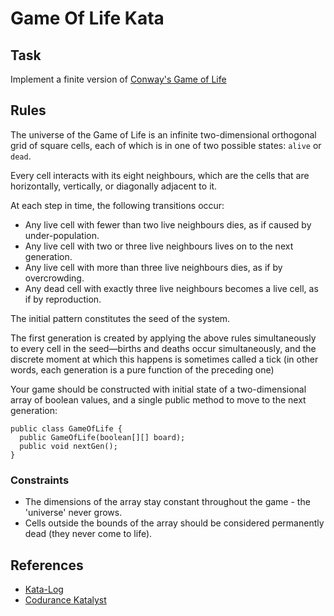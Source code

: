 # Game Of Life Kata

## Task
Implement a finite version of [Conway's Game of Life](https://en.wikipedia.org/wiki/Conway%27s_Game_of_Life)

## Rules
The universe of the Game of Life is an infinite two-dimensional orthogonal grid of square cells, each of which is in one of two possible states: `alive` or `dead`. 

Every cell interacts with its eight neighbours, which are the cells that are horizontally, vertically, or diagonally adjacent to it. 

At each step in time, the following transitions occur:
- Any live cell with fewer than two live neighbours dies, as if caused by under-population.
- Any live cell with two or three live neighbours lives on to the next generation.
- Any live cell with more than three live neighbours dies, as if by overcrowding.
- Any dead cell with exactly three live neighbours becomes a live cell, as if by reproduction.

The initial pattern constitutes the seed of the system. 

The first generation is created by applying the above rules simultaneously to every cell in the seed—births and deaths occur simultaneously, and the discrete moment at which this happens is sometimes called a tick (in other words, each generation is a pure function of the preceding one)

Your game should be constructed with initial state of a two-dimensional array of boolean values, and a single public method to move to the next generation:
````
public class GameOfLife {
  public GameOfLife(boolean[][] board);
  public void nextGen();
}
````
### Constraints
- The dimensions of the array stay constant throughout the game - the 'universe' never grows.
- Cells outside the bounds of the array should be considered permanently dead (they never come to life).

## References
- [Kata-Log](https://kata-log.rocks/game-of-life-kata)
- [Codurance Katalyst](https://katalyst.codurance.com/conways-game-of-life)
